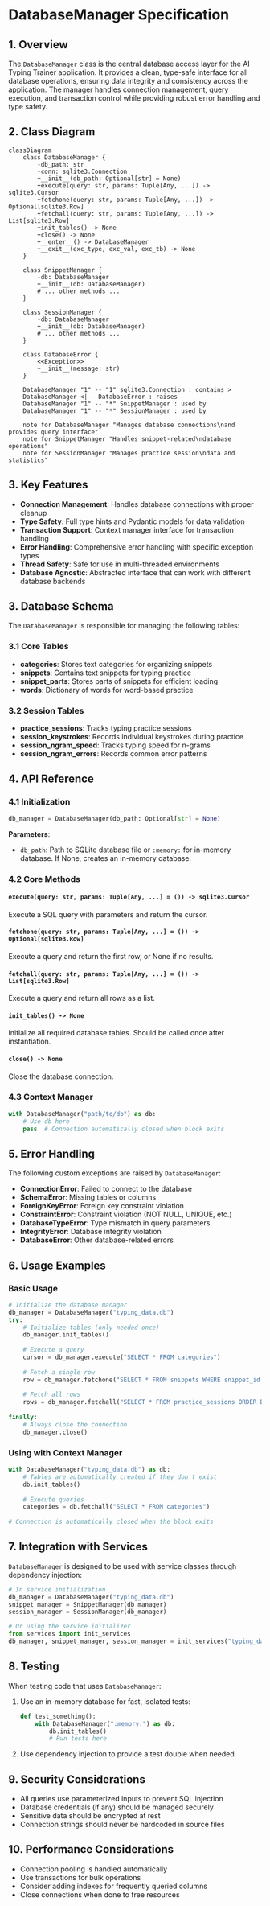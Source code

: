 # DatabaseManager Specification

## 1. Overview

The `DatabaseManager` class is the central database access layer for the AI Typing Trainer application. It provides a clean, type-safe interface for all database operations, ensuring data integrity and consistency across the application. The manager handles connection management, query execution, and transaction control while providing robust error handling and type safety.

## 2. Class Diagram

```mermaid
classDiagram
    class DatabaseManager {
        -db_path: str
        -conn: sqlite3.Connection
        +__init__(db_path: Optional[str] = None)
        +execute(query: str, params: Tuple[Any, ...]) -> sqlite3.Cursor
        +fetchone(query: str, params: Tuple[Any, ...]) -> Optional[sqlite3.Row]
        +fetchall(query: str, params: Tuple[Any, ...]) -> List[sqlite3.Row]
        +init_tables() -> None
        +close() -> None
        +__enter__() -> DatabaseManager
        +__exit__(exc_type, exc_val, exc_tb) -> None
    }
    
    class SnippetManager {
        -db: DatabaseManager
        +__init__(db: DatabaseManager)
        # ... other methods ...
    }
    
    class SessionManager {
        -db: DatabaseManager
        +__init__(db: DatabaseManager)
        # ... other methods ...
    }
    
    class DatabaseError {
        <<Exception>>
        +__init__(message: str)
    }
    
    DatabaseManager "1" -- "1" sqlite3.Connection : contains >
    DatabaseManager <|-- DatabaseError : raises
    DatabaseManager "1" -- "*" SnippetManager : used by
    DatabaseManager "1" -- "*" SessionManager : used by
    
    note for DatabaseManager "Manages database connections\nand provides query interface"
    note for SnippetManager "Handles snippet-related\ndatabase operations"
    note for SessionManager "Manages practice session\ndata and statistics"
```

## 3. Key Features

- **Connection Management**: Handles database connections with proper cleanup
- **Type Safety**: Full type hints and Pydantic models for data validation
- **Transaction Support**: Context manager interface for transaction handling
- **Error Handling**: Comprehensive error handling with specific exception types
- **Thread Safety**: Safe for use in multi-threaded environments
- **Database Agnostic**: Abstracted interface that can work with different database backends

## 3. Database Schema

The `DatabaseManager` is responsible for managing the following tables:

### 3.1 Core Tables
- **categories**: Stores text categories for organizing snippets
- **snippets**: Contains text snippets for typing practice
- **snippet_parts**: Stores parts of snippets for efficient loading
- **words**: Dictionary of words for word-based practice

### 3.2 Session Tables
- **practice_sessions**: Tracks typing practice sessions
- **session_keystrokes**: Records individual keystrokes during practice
- **session_ngram_speed**: Tracks typing speed for n-grams
- **session_ngram_errors**: Records common error patterns

## 4. API Reference

### 4.1 Initialization

```python
db_manager = DatabaseManager(db_path: Optional[str] = None)
```

**Parameters**:
- `db_path`: Path to SQLite database file or `:memory:` for in-memory database. If None, creates an in-memory database.

### 4.2 Core Methods

#### `execute(query: str, params: Tuple[Any, ...] = ()) -> sqlite3.Cursor`
Execute a SQL query with parameters and return the cursor.

#### `fetchone(query: str, params: Tuple[Any, ...] = ()) -> Optional[sqlite3.Row]`
Execute a query and return the first row, or None if no results.

#### `fetchall(query: str, params: Tuple[Any, ...] = ()) -> List[sqlite3.Row]`
Execute a query and return all rows as a list.

#### `init_tables() -> None`
Initialize all required database tables. Should be called once after instantiation.

#### `close() -> None`
Close the database connection.

### 4.3 Context Manager

```python
with DatabaseManager("path/to/db") as db:
    # Use db here
    pass  # Connection automatically closed when block exits
```

## 5. Error Handling

The following custom exceptions are raised by `DatabaseManager`:

- **ConnectionError**: Failed to connect to the database
- **SchemaError**: Missing tables or columns
- **ForeignKeyError**: Foreign key constraint violation
- **ConstraintError**: Constraint violation (NOT NULL, UNIQUE, etc.)
- **DatabaseTypeError**: Type mismatch in query parameters
- **IntegrityError**: Database integrity violation
- **DatabaseError**: Other database-related errors

## 6. Usage Examples

### Basic Usage

```python
# Initialize the database manager
db_manager = DatabaseManager("typing_data.db")
try:
    # Initialize tables (only needed once)
    db_manager.init_tables()
    
    # Execute a query
    cursor = db_manager.execute("SELECT * FROM categories")
    
    # Fetch a single row
    row = db_manager.fetchone("SELECT * FROM snippets WHERE snippet_id = ?", (1,))
    
    # Fetch all rows
    rows = db_manager.fetchall("SELECT * FROM practice_sessions ORDER BY start_time DESC")
    
finally:
    # Always close the connection
    db_manager.close()
```

### Using with Context Manager

```python
with DatabaseManager("typing_data.db") as db:
    # Tables are automatically created if they don't exist
    db.init_tables()
    
    # Execute queries
    categories = db.fetchall("SELECT * FROM categories")
    
# Connection is automatically closed when the block exits
```

## 7. Integration with Services

`DatabaseManager` is designed to be used with service classes through dependency injection:

```python
# In service initialization
db_manager = DatabaseManager("typing_data.db")
snippet_manager = SnippetManager(db_manager)
session_manager = SessionManager(db_manager)

# Or using the service initializer
from services import init_services
db_manager, snippet_manager, session_manager = init_services("typing_data.db")
```

## 8. Testing

When testing code that uses `DatabaseManager`:

1. Use an in-memory database for fast, isolated tests:
   ```python
   def test_something():
       with DatabaseManager(":memory:") as db:
           db.init_tables()
           # Run tests here
   ```

2. Use dependency injection to provide a test double when needed.

## 9. Security Considerations

- All queries use parameterized inputs to prevent SQL injection
- Database credentials (if any) should be managed securely
- Sensitive data should be encrypted at rest
- Connection strings should never be hardcoded in source files

## 10. Performance Considerations

- Connection pooling is handled automatically
- Use transactions for bulk operations
- Consider adding indexes for frequently queried columns
- Close connections when done to free resources
